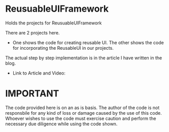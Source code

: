 # ReusuableUIFramework
Holds the projects for ReusuableUIFramework

There are 2 projects here. 
- One shows the code for creating reusable UI. The other shows the code for incorporating the ReusableUI in our projects.

The actual step by step implementation is in the article I have written in the blog.
- Link to Article and Video:

# IMPORTANT
The code provided here is on an as is basis. The author of the code is not responsbile for any kind of loss or damage caused by the use of this code. Whoever wishes to use the code must exercise caution and perform the necessary due diligence while using the code shown.
